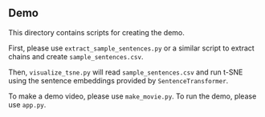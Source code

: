 ## Demo
This directory contains scripts for creating the demo.

First, please use `extract_sample_sentences.py` or a similar script to extract chains and create `sample_sentences.csv`.

Then, `visualize_tsne.py` will read `sample_sentences.csv` and run t-SNE using the sentence embeddings provided by `SentenceTransformer`.

To make a demo video, please use `make_movie.py`.  To run the demo, please use `app.py`.
